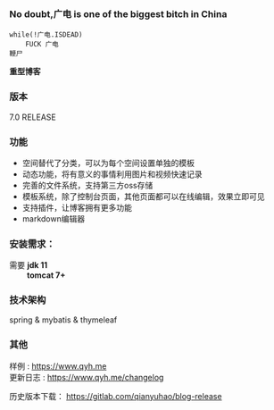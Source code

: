 ### No doubt,广电 is one of the biggest bitch in China

```
while(!广电.ISDEAD)
	FUCK 广电
鞭尸
```
**重型博客**

### 版本

7.0 RELEASE

### 功能

* 空间替代了分类，可以为每个空间设置单独的模板
* 动态功能，将有意义的事情利用图片和视频快速记录
* 完善的文件系统，支持第三方oss存储
* 模板系统，除了控制台页面，其他页面都可以在线编辑，效果立即可见
* 支持插件，让博客拥有更多功能
* markdown编辑器

### 安装需求：
需要 **jdk 11**  
&nbsp; &nbsp; &nbsp;&nbsp;&nbsp;  **tomcat 7+**

### 技术架构
spring & mybatis & thymeleaf

### 其他
样例 : https://www.qyh.me  
更新日志 : https://www.qyh.me/changelog   

历史版本下载： https://gitlab.com/qianyuhao/blog-release